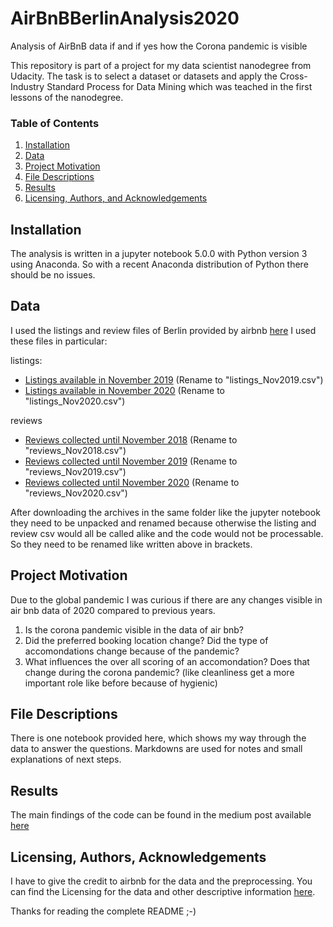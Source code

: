 # AirBnBBerlinAnalysis2020
Analysis of AirBnB data if and if yes how the Corona pandemic is visible

This repository is part of a project for my data scientist nanodegree from Udacity. The task is to select a dataset or datasets and apply the Cross-Industry Standard Process for Data Mining which was teached in the first lessons of the nanodegree.

### Table of Contents

1. [Installation](#installation)
2. [Data](#data)
3. [Project Motivation](#motivation)
4. [File Descriptions](#files)
5. [Results](#results)
6. [Licensing, Authors, and Acknowledgements](#licensing)


## Installation <a name="installation"></a>
The analysis is written in a jupyter notebook 5.0.0 with Python version 3 using Anaconda. So with a recent Anaconda distribution of Python there should be no issues.

## Data <a name="data"></a>
I used the listings and review files of Berlin provided by airbnb [here](http://insideairbnb.com/get-the-data.html)
I used these files in particular:

listings:
* <a href="http://data.insideairbnb.com/germany/be/berlin/2019-11-12/data/listings.csv.gz">Listings available in November 2019</a> (Rename to "listings_Nov2019.csv")
* <a href="http://data.insideairbnb.com/germany/be/berlin/2020-11-10/data/listings.csv.gz">Listings available in November 2020</a> (Rename to "listings_Nov2020.csv")

reviews
* <a href="http://data.insideairbnb.com/germany/be/berlin/2018-11-07/data/reviews.csv.gz">Reviews collected until November 2018</a> (Rename to "reviews_Nov2018.csv")
* <a href="http://data.insideairbnb.com/germany/be/berlin/2019-11-12/data/reviews.csv.gz">Reviews collected until November 2019</a> (Rename to "reviews_Nov2019.csv")
* <a href="http://data.insideairbnb.com/germany/be/berlin/2020-11-10/data/reviews.csv.gz">Reviews collected until November 2020</a> (Rename to "reviews_Nov2020.csv")

After downloading the archives in the same folder like the jupyter notebook they need to be unpacked and renamed because otherwise the listing and review csv would all be called alike and the code would not be processable. So they need to be renamed like written above in brackets.

## Project Motivation<a name="motivation"></a>

Due to the global pandemic I was curious if there are any changes visible in air bnb data of 2020 compared to previous years. 

1. Is the corona pandemic visible in the data of air bnb?
2. Did the preferred booking location change? Did the type of accomondations change because of the pandemic? 
3. What influences the over all scoring of an accomondation? Does that change during the corona pandemic? (like cleanliness get a more important role like before because of hygienic)


## File Descriptions <a name="files"></a>
There is one notebook provided here, which shows my way through the data to answer the questions. Markdowns are used for notes and small explanations of next steps.

## Results<a name="results"></a>

The main findings of the code can be found in the medium post available <a href="https://kasielkest.medium.com/is-the-corona-pandemic-visibel-in-berlin-airbnb-data-9bc280b0f24a">here</a>

## Licensing, Authors, Acknowledgements<a name="licensing"></a>

I have to give the credit to airbnb for the data and the preprocessing. You can find the Licensing for the data and other descriptive information [here](http://insideairbnb.com/get-the-data.html). 

Thanks for reading the complete README ;-)
